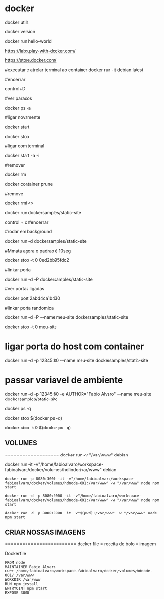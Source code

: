 # docker
docker utils

docker version

docker run hello-world

https://labs.play-with-docker.com/

https://store.docker.com/


#executar e atrelar terminal ao container
docker run -it  debian:latest

#encerrar

control+D 

#ver parados

docker ps -a

#ligar novamente

docker start <ID>

docker stop <ID>

#ligar com terminal

docker start -a -i <ID>

#remover 

docker rm

docker container prune

#remove

docker rmi <>


docker run dockersamples/static-site

control + c #encerrar

#rodar em background

docker run -d dockersamples/static-site

#Mmata agora o padrao é 10seg

docker stop -t 0 0ed2bb95fdc2

#linkar porta

docker run -d -P dockersamples/static-site

#ver portas ligadas

docker port 2abd4ca1b430


#linkar porta randomica

docker run -d -P --name meu-site dockersamples/static-site

docker stop -t 0 meu-site


# ligar porta do host com container

docker run -d -p 12345:80 --name meu-site dockersamples/static-site


# passar variavel de ambiente

docker run -d -p 12345:80 -e AUTHOR="Fabio Alvaro" --name meu-site dockersamples/static-site

docker ps -q

docker stop $(docker ps -q)

docker stop -t 0 $(docker ps -q)


## VOLUMES
===================
docker run -v "/var/www" debian

docker run -it -v"/home/fabioalvaro/workspace-fabioalvaro/docker/volumes/hdlindo:/var/www" debian


    docker run -p 8080:3000 -it -v"/home/fabioalvaro/workspace-fabioalvaro/docker/volumes/hdnode-001:/var/www" -w "/var/www" node npm start

    docker run -d -p 8080:3000 -it -v"/home/fabioalvaro/workspace-fabioalvaro/docker/volumes/hdnode-001:/var/www" -w "/var/www" node npm start

    docker run -d -p 8080:3000 -it -v"$(pwd):/var/www" -w "/var/www" node npm start



## CRIAR NOSSAS IMAGENS
=========================
docker file = receita de bolo = imagem

Dockerfile


    FROM node
    MAINTAINER Fabio Alvaro
    COPY /home/fabioalvaro/workspace-fabioalvaro/docker/volumes/hdnode-001/ /var/www
    WORKDIR /var/www
    RUN npm install
    ENTRYOINT npm start
    EXPOSE 3000





